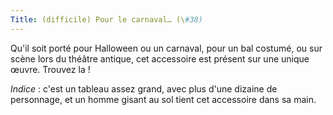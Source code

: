 ```yaml
---
Title: (difficile) Pour le carnaval… (\#38)
---
```


Qu'il soit porté pour Halloween ou un carnaval, pour un bal costumé, ou sur scène lors du théâtre antique, cet accessoire est présent sur une unique œuvre.
Trouvez la !

*Indice* : c'est un tableau assez grand, avec plus d'une dizaine de personnage, et un homme gisant au sol tient cet accessoire dans sa main.
